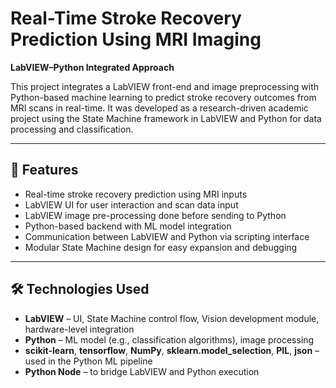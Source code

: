 # Real-Time Stroke Recovery Prediction Using MRI Imaging  
**LabVIEW–Python Integrated Approach**

This project integrates a LabVIEW front-end and image preprocessing with Python-based machine learning to predict stroke recovery outcomes from MRI scans in real-time. 
It was developed as a research-driven academic project using the State Machine framework in LabVIEW and Python for data processing and classification.

---

## 🚀 Features
- Real-time stroke recovery prediction using MRI inputs
- LabVIEW UI for user interaction and scan data input
- LabVIEW image pre-processing done before sending to Python
- Python-based backend with ML model integration
- Communication between LabVIEW and Python via scripting interface
- Modular State Machine design for easy expansion and debugging

---

## 🛠 Technologies Used
- **LabVIEW** – UI, State Machine control flow, Vision development module, hardware-level integration
- **Python** – ML model (e.g., classification algorithms), image processing
- **scikit-learn**, **tensorflow**, **NumPy**, **sklearn.model_selection**, **PIL**, **json** – used in the Python ML pipeline
- **Python Node** – to bridge LabVIEW and Python execution
